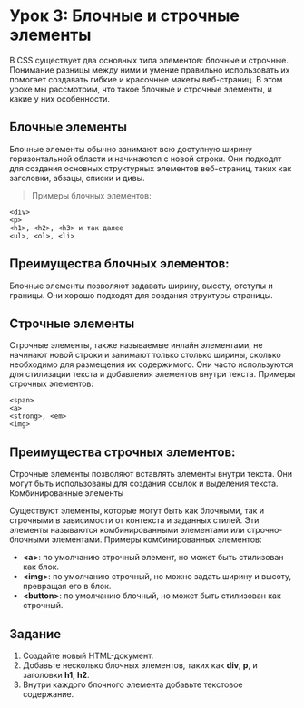 # Урок 3: Блочные и строчные элементы

В CSS существует два основных типа элементов: блочные и строчные. Понимание разницы между ними и умение правильно использовать их помогает создавать гибкие и красочные макеты веб-страниц. В этом уроке мы рассмотрим, что такое блочные и строчные элементы, и какие у них особенности.

## Блочные элементы

Блочные элементы обычно занимают всю доступную ширину горизонтальной области и начинаются с новой строки. Они подходят для создания основных структурных элементов веб-страниц, таких как заголовки, абзацы, списки и дивы. 

>Примеры блочных элементов:

```
<div>
<p>
<h1>, <h2>, <h3> и так далее
<ul>, <ol>, <li>
```

## Преимущества блочных элементов:

Блочные элементы позволяют задавать ширину, высоту, отступы и границы.
Они хорошо подходят для создания структуры страницы.

## Строчные элементы

Строчные элементы, также называемые инлайн элементами, не начинают новой строки и занимают только столько ширины, сколько необходимо для размещения их содержимого. Они часто используются для стилизации текста и добавления элементов внутри текста. Примеры строчных элементов:

```
<span>
<a>
<strong>, <em>
<img>
```

## Преимущества строчных элементов:

Строчные элементы позволяют вставлять элементы внутри текста.
Они могут быть использованы для создания ссылок и выделения текста.
Комбинированные элементы

Существуют элементы, которые могут быть как блочными, так и строчными в зависимости от контекста и заданных стилей. Эти элементы называются комбинированными элементами или строчно-блочными элементами. Примеры комбинированных элементов:

- **\<a\>**: по умолчанию строчный элемент, но может быть стилизован как блок.
- **\<img\>**: по умолчанию строчный, но можно задать ширину и высоту, превращая его в блок.
- **\<button\>**: по умолчанию блочный, но может быть стилизован как строчный.

## Задание

1. Создайте новый HTML-документ.
2. Добавьте несколько блочных элементов, таких как **div**, **p**, и заголовки **h1**, **h2**.
3. Внутри каждого блочного элемента добавьте текстовое содержание.